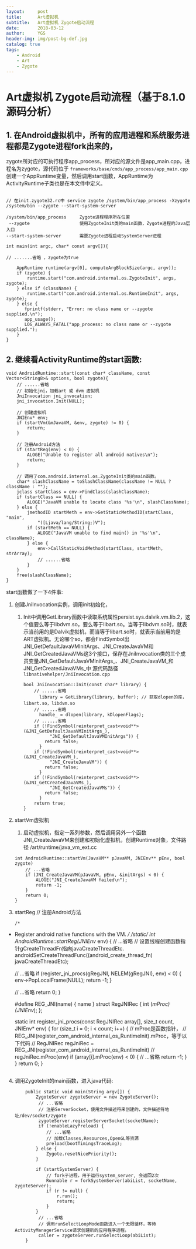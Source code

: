 ```yaml
---
layout:     post
title:      Art虚拟机
subtitle:   Art虚拟机 Zygote启动流程
date:       2018-03-12
author:     YGS
header-img: img/post-bg-def.jpg
catalog: true
tags:
    - Android
    - Art
    - Zygote
---
```



# Art虚拟机 Zygote启动流程（基于8.1.0源码分析）
## 1. 在Android虚拟机中，所有的应用进程和系统服务进程都是Zygote进程fork出来的，
zygote所对应的可执行程序app_process，所对应的源文件是app_main.cpp，进程名为zygote，源代码位于 `frameworks/base/cmds/app_process/app_main.cpp`
创建一个AppRuntime变量，然后调用start函数，AppRuntime为ActivityRuntime子类也是在本文件中定义。

```

// 在init.zygote32.rc中 service zygote /system/bin/app_process -Xzygote /system/bin --zygote --start-system-server

/system/bin/app_process     Zygote进程程序所在位置
 --zygote                   使用ZygoteInit类的main函数，Zygote进程的Java层入口
--start-system-server       需要Zygote进程启动SystemServer进程

int main(int argc, char* const argv[]){

// .......省略 ，zygote为true

    AppRuntime runtime(argv[0], computeArgBlockSize(argc, argv));
    if (zygote) {
        runtime.start("com.android.internal.os.ZygoteInit", args, zygote);
    } else if (className) {
        runtime.start("com.android.internal.os.RuntimeInit", args, zygote);
    } else {
       fprintf(stderr, "Error: no class name or --zygote supplied.\n");
       app_usage();
       LOG_ALWAYS_FATAL("app_process: no class name or --zygote supplied.");
    }
}
```

## 2. 继续看ActivityRuntime的start函数:

```
void AndroidRuntime::start(const char* className, const Vector<String8>& options, bool zygote){
    // ......省略
    // 初始化jni，加载art 或 dvm 虚拟机
    JniInvocation jni_invocation;
    jni_invocation.Init(NULL);
    
    // 创建虚拟机
    JNIEnv* env;
    if (startVm(&mJavaVM, &env, zygote) != 0) {
        return;
    }

    // 注册Android方法
    if (startReg(env) < 0) {
        ALOGE("Unable to register all android natives\n");
        return;
    }
    
    // 调用了com.android.internal.os.ZygoteInit类的main函数。
    char* slashClassName = toSlashClassName(className != NULL ? className : "");
    jclass startClass = env->FindClass(slashClassName);
    if (startClass == NULL) {
        ALOGE("JavaVM unable to locate class '%s'\n", slashClassName);
    } else {
        jmethodID startMeth = env->GetStaticMethodID(startClass, "main",
            "([Ljava/lang/String;)V");
        if (startMeth == NULL) {
            ALOGE("JavaVM unable to find main() in '%s'\n", className);
        } else {
            env->CallStaticVoidMethod(startClass, startMeth, strArray);
            // ......省略
        }
    }
    free(slashClassName);
}
```
start函数做了一下4件事:

1. 创建JniInvocation实例，调用init初始化，
    1.  Init中调用GetLibrary函数中读取系统属性persist.sys.dalvik.vm.lib.2，这个值要么等于libdvm.so，要么等于libart.so。当等于libdvm.so时，就表示当前用的是Dalvik虚拟机，而当等于libart.so时，就表示当前用的是ART虚拟机。无论哪个so，都会FindSymbol出JNI_GetDefaultJavaVMInitArgs、JNI_CreateJavaVM和JNI_GetCreatedJavaVMs这3个接口，保存在JniInvocation类的三个成员变量JNI_GetDefaultJavaVMInitArgs_、JNI_CreateJavaVM_和JNI_GetCreatedJavaVMs_中 源代码路径 `libnativehelper/JniInvocation.cpp`
        
        ```
        bool JniInvocation::Init(const char* library) {
            // ......省略
              library = GetLibrary(library, buffer); // 获取dlopen的库，libart.so，libdvm.so
            // ......省略
              handle_ = dlopen(library, kDlopenFlags);
            // ......省略
            if (!FindSymbol(reinterpret_cast<void**>(&JNI_GetDefaultJavaVMInitArgs_),
                  "JNI_GetDefaultJavaVMInitArgs")) {
                return false;
              }
            if (!FindSymbol(reinterpret_cast<void**>(&JNI_CreateJavaVM_),
                  "JNI_CreateJavaVM")) {
                return false;
              }
            if (!FindSymbol(reinterpret_cast<void**>(&JNI_GetCreatedJavaVMs_),
                  "JNI_GetCreatedJavaVMs")) {
                return false;
              }
            return true;
        }
        ```
        
2. startVm虚拟机
    1. 启动虚拟机，指定一系列参数，然后调用另外一个函数JNI_CreateJavaVM来创建和初始化虚拟机，创建Runtime对象，文件路径 /art/runtime/java_vm_ext.cc
        
    ```
    int AndroidRuntime::startVm(JavaVM** pJavaVM, JNIEnv** pEnv, bool zygote)
        // ...省略
        if (JNI_CreateJavaVM(pJavaVM, pEnv, &initArgs) < 0) {
            ALOGE("JNI_CreateJavaVM failed\n");
            return -1;
        }
        return 0;
    }
    ```
    
        
3. startReg // 注册Android方法
    
    ```
    /*
 * Register android native functions with the VM.
 */
/*static*/ int AndroidRuntime::startReg(JNIEnv* env)
{
    // ...省略 
    // 设置线程创建函数指针gCreateThreadFn指向javaCreateThreadEtc.
    androidSetCreateThreadFunc((android_create_thread_fn) javaCreateThreadEtc);

    // ...省略
    if (register_jni_procs(gRegJNI, NELEM(gRegJNI), env) < 0) {
        env->PopLocalFrame(NULL);
        return -1;
    }
    
    // ...省略
    return 0;
}

    #define REG_JNI(name)      { name }
    struct RegJNIRec {
        int (*mProc)(JNIEnv*);
    };

    static int register_jni_procs(const RegJNIRec array[], size_t count, JNIEnv* env)
    {
        for (size_t i = 0; i < count; i++) {
        // mProc是函数指针，
        // REG_JNI(register_com_android_internal_os_RuntimeInit).mProc，等于以下代码
        // RegJNIRec regJniRec = REG_JNI(register_com_android_internal_os_RuntimeInit)
        // regJniRec.mProc(env)
            if (array[i].mProc(env) < 0) {
                // ...省略
                return -1;
            }
        }
        return 0;
    }
    ```
    
4. 调用ZygoteInit的main函数，进入java代码:
    
    ```
        public static void main(String argv[]) {
            ZygoteServer zygoteServer = new ZygoteServer();
             // ...省略
             // 注册ServerSocket，使用文件描述符来创建的，文件描述符地址/dev/socket/zygote
             zygoteServer.registerServerSocket(socketName);
             if (!enableLazyPreload) {
                // ...省略
                // 加载Classes,Resources,OpenGL等资源
                preload(bootTimingsTraceLog);
            } else {
                Zygote.resetNicePriority();
            }
            
            if (startSystemServer) {
                // fork子进程，用于运行system_server, 会返回2次
                Runnable r = forkSystemServer(abiList, socketName, zygoteServer);
                if (r != null) {
                    r.run();
                    return;
                }
            }
             // ...省略
             // 调用runSelectLoopMode函数进入一个无限循环，等待ActivityManagerService请求创建新的应用程序进程。
             caller = zygoteServer.runSelectLoop(abiList);
        }
    ```
    
    
            

            
    






